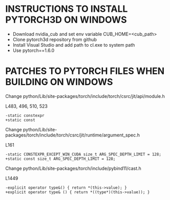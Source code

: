 # INSTRUCTIONS TO INSTALL PYTORCH3D ON WINDOWS

- Download nvidia_cub and set env variable CUB_HOME=<cub_path>
- Clone pytorch3d repository from github
- Install Visual Studio and add path to cl.exe to system path
- Use pytorch==1.6.0

# PATCHES TO PYTORCH FILES WHEN BUILDING ON WINDOWS
Change python/Lib/site-packages/torch/include/torch/csrc/jit/api/module.h

L483, 496, 510, 523
```
-static constexpr
+static const
```
Change python/Lib/site-packages/torch/include/torch/csrc/jit/runtime/argument_spec.h

L161
```
-static CONSTEXPR_EXCEPT_WIN_CUDA size_t ARG_SPEC_DEPTH_LIMIT = 128;
+static const size_t ARG_SPEC_DEPTH_LIMIT = 128;
```

Change python/Lib/site-packages/torch/include/pybind11/cast.h

L1449
```
-explicit operator type&() { return *(this->value); }
+explicit operator type& () { return *((type*)(this->value)); }
```